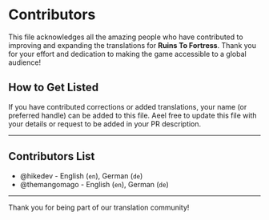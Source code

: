 # Contributors

This file acknowledges all the amazing people who have contributed to improving and expanding the translations for **Ruins To Fortress**. Thank you for your effort and dedication to making the game accessible to a global audience!

## How to Get Listed
If you have contributed corrections or added translations, your name (or preferred handle) can be added to this file. Aeel free to update this file with your details or request to be added in your PR description.

---

## Contributors List
- @hikedev - English (`en`), German (`de`)
- @themangomago - English (`en`), German (`de`)


---

Thank you for being part of our translation community!
